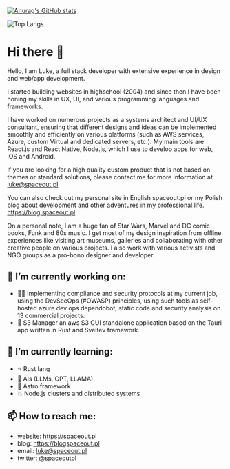 
[![Anurag's GitHub stats](https://github-readme-stats.vercel.app/api?username=MassivDash&show_icons=true&theme=dark&private=true)](https://github.com/MassivDash)  

![Top Langs](https://github-readme-stats.vercel.app/api/top-langs/?username=MassivDash&layout=compact&theme=dark)

# Hi there 👋

Hello, I am Luke, a full stack developer with extensive experience in design and web/app development.

I started building websites in highschool (2004) and since then I have been honing my skills in UX, UI, and various programming languages and frameworks.

I have worked on numerous projects as a systems architect and UI/UX consultant, ensuring that different designs and ideas can be implemented smoothly and efficiently on various platforms (such as AWS services, Azure, custom Virtual and dedicated servers, etc.). My main tools are React.js and React Native, Node.js, which I use to develop apps for web, iOS and Android.

If you are looking for a high quality custom product that is not based on themes or standard solutions, please contact me for more information at luke@spaceout.pl

You can also check out my personal site in English spaceout.pl or my Polish blog about development and other adventures in my professional life. https://blog.spaceout.pl

On a personal note, I am a huge fan of Star Wars, Marvel and DC comic books, Funk and 80s music. I get most of my design inspiration from offline experiences like visiting art museums, galleries and collaborating with other creative people on various projects. I also work with various activists and NGO groups as a pro-bono designer and developer.

## 🔭 I’m currently working on: 

- :guardsman: ​Implementing compliance and security protocols at my current job, using the DevSecOps (#OWASP) principles, using such tools as self-hosted azure dev ops dependobot, static code and security analysis on 13 commercial projects. 
- :space_invader: S3 Manager an aws S3 GUI standalone application based on the Tauri app written in Rust and Sveltev framework. 


## 🌱 I’m currently learning: 

- :star: Rust lang
- :robot: AIs (LLMs, GPT, LLAMA) ​
- :rocket: Astro framework  
- :boom: ​Node.js clusters and distributed systems 


## 📫 How to reach me:

- website: https://spaceout.pl
- blog: https://blogspaceout.pl
- email: [luke@spaceout.pl](mailto:luke@spaceout.pl)
- twitter: @spaceoutpl


